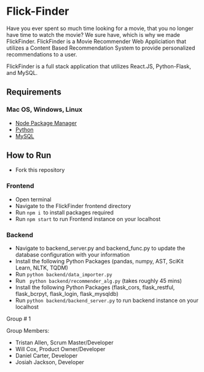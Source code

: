 # Flick-Finder

Have you ever spent so much time looking for a movie, that you no longer have time to watch the movie? We sure have, which is why we made FlickFinder. FlickFinder is a Movie Recommender Web Appliciation that utilizes a Content Based Recommendation System to provide personalized recommendations to a user.

FlickFinder is a full stack application that utilizes React.JS, Python-Flask, and MySQL.

## Requirements

### Mac OS, Windows, Linux

- [Node Package Manager](https://nodejs.org/en/learn/getting-started/an-introduction-to-the-npm-package-manager)
- [Python](https://www.python.org/)
- [MySQL](https://www.mysql.com/)

## How to Run
- Fork this repository

### Frontend
- Open terminal
- Navigate to the FlickFinder frontend directory
- Run ```npm i ```to install packages required
- Run ```npm start``` to run Frontend instance on your localhost

### Backend
- Navigate to backend_server.py and backend_func.py to update the database configuration with your information
- Install the following Python Packages (pandas, numpy, AST, SciKit Learn, NLTK, TQDM)
- Run ```python backend/data_importer.py```
- Run ``` python backend/recommender_alg.py``` (takes roughly 45 mins)
- Install the following Python Packages (flask_cors, flask_restful, flask_bcrpyt, flask_login, flask_mysqldb)
- Run ```python backend/backend_server.py``` to run backend instance on your localhost

Group # 1 

Group Members:
- Tristan Allen, Scrum Master/Developer
- Will Cox, Product Owner/Developer 
- Daniel Carter, Developer 
- Josiah Jackson, Developer 
